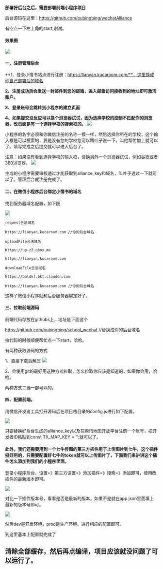 **部署好后台之后，需要部署前端小程序项目**

后台源码在这里：https://github.com/oubingbing/wechatAlliance

有空点一下左上角的start,谢谢。

#### 效果图

![](http://image.kucaroom.com/tmp/wx0f587d7c97a68e2b.o6zAJs3oh85Zb1lJE8oWix57vny0.bRrrxT8E9R8A3280bf2c92be9407e0d8c55edc628c3d.png)


#### 一、注册管理后台

**1、登录小情书站点进行注册：https://lianyan.kucaroom.com/**，这里换成你自己部署后的域名

**2、注册成功后会发送一封邮件到您的邮箱，进入邮箱访问接收到的地址即可激活账户。**

**3、登录账号会跳转到小程序的建立页面**

**4、如果提交没反应可以换个浏览器试试，因为选择学校的控制不匹配你的浏览器，改页面是有一个选择学校的搜索框的。**
![](http://article.qiuhuiyi.cn/FpYfEmcgT_M1KcRDWVCjRpkbkF0J)

小程序的名字必须和你微信注册的名称一模一样，然后选择你所在的学校，这个输入框是可以搜索的，要是没有您的学校您可以跟叶子说一下，叫他帮忙加上就可以了。填写完成之后提交就可以进入后台了。

注意：如果没有看到选择学校的输入框，请换另外一个浏览器试试，例如谷歌或者360浏览器。
![](http://article.qiuhuiyi.cn/FuxRaOWAbCI8c6TCLMcJ0QzMQFTJ)


生成的小程序需要审核通过才能获取到alliance_key和域名，叫叶子通过一下就可以了。管理后台就注册完成了。

#### 二、在微信小程序后台绑定小情书的域名
找到服务器域名配置，如下图

![](http://article.qiuhuiyi.cn/Fphrq_di6Jyw6FxtiXenpuRD8o4I)

    request合法域名
    
    https://lianyan.kucaroom.com //你的后台域名
    
    uploadFile合法域名
    
    https://up-z2.qbox.me
    
    https://lianyan.kucaroom.com
    
    downloadFile合法域名
    
    https://baldkf.bkt.clouddn.com 
    
    https://lianyan.kucaroom.com //你的后台域名

这样子微信小程序就和后台服务器绑定好了。

#### 三、拉取前端源码
前端代码存放在githubs上，地址是下面这个

https://github.com/oubingbing/school_wechat  //替换成你的后台域名

拉代码的时候顺便帮忙点一下start，哈哈。

有两种获取源码的方式

1、直接下载后解压
![](http://article.qiuhuiyi.cn/FtjNDjH3zWgf2-QV_I8t4X5JN-QV)

2、会使用git的最好用这种方式拉取，怎么拉取你应该是知道的，如果你会用，哈哈。

两种方式二选一都可以的。

#### 四、配置前端。
用微信开发者工具打开源码后在项目根目录的config.js进行如下配置。

![](http://article.qiuhuiyi.cn/FvZTN_-Liecbr1nalSlf1ZPPhjE2)

只要替换好后台生成的alliance_key以及在腾讯地图开放平台注册一个账号，把开发者ID粘贴到const TX_MAP_KEY = '';就可以了。

#### 此外，我们还需要用到一个七牛传图的第三方插件用于上传图片到七牛，这个插件挺好用的，只需要配置好七牛的token就可以上传图片了，下面我们来讲讲这个插件怎么添加到我们的小程序里面。
登录小程序后台，设置=》第三方设置=》添加插件=》搜索=》添加即可，使用改插件的最新版本即可。

![](http://article.qiuhuiyi.cn/FpSdNYu-aytly00isIR3XESXoU8r)

对比一下插件版本号，看看是否是最新的版本，如果不是就在app.json里面填上最新的版本号即可。

![](http://article.qiuhuiyi.cn/FhWpAp2c5gqlcISgqw1Nf-9nu8t1)

然后dev是开发环境，prod是生产环境，进行相应的配置即可。

到这里基本上配置就完成了

## 清除全部缓存，然后再点编译，项目应该就没问题了可以运行了。
